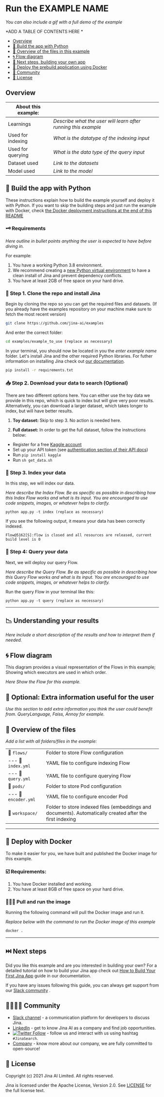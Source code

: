 # Run the EXAMPLE NAME
*You can also include a gif with a full demo of the example*


 *ADD A TABLE OF CONTENTS HERE *
 
 - [Overview](#overview)
- [🐍 Build the app with Python](#-build-the-app-with-python)
- [🔮 Overview of the files in this example](#-overview-of-the-files-in-this-example)
- [🌀 Flow diagram](#-flow-diagram)
- [🔨 Next steps, building your own app](#-next-steps-building-your-own-app)
- [🐳 Deploy the prebuild application using Docker](#-deploy-the-prebuild-application-using-docker)
- [🙍 Community](#-community)
- [🦄 License](#-license)


## Overview
| About this example: |  |
| ------------- | ------------- |
| Learnings | *Describe what the user will learn after running this example* |
| Used for indexing | *What is the datatype of the indexing input* |
| Used for querying | *What is the data type of the query input* |
| Dataset used | *Link to the datasets* |
| Model used | *Link to the model* |


## 🐍 Build the app with Python

These instructions explain how to build the example yourself and deploy it with Python. If you want to skip the building steps and just run the example with Docker, check [the Docker deployment instructions at the end of this README](#deploy-with-docker)  


### 🗝️ Requirements

*Here outline in bullet points anything the user is expected to have before diving in.* 

For example:

1. You have a working Python 3.8 environment. 
2. We recommend creating a [new Python virtual environment](https://docs.python.org/3/tutorial/venv.html) to have a clean install of Jina and prevent dependency conflicts.   
3. You have at least 2GB of free space on your hard drive. 

### 👾 Step 1. Clone the repo and install Jina

Begin by cloning the repo so you can get the required files and datasets. (If you already have the examples repository on your machine make sure to fetch the most recent version)

```sh
git clone https://github.com/jina-ai/examples
````

And enter the correct folder:

```sh
cd examples/example_to_use (replace as necessary)
```

In your terminal, you should now be located in you the *enter example name* folder. Let's install Jina and the other required Python libraries. For futher information on installing Jina check out [our documentation](https://docs.jina.ai/chapters/core/setup/).

```sh
pip install -r requirements.txt
```

### 📥 Step 2. Download your data to search (Optional)

There are two different options here. You can either use the toy data we provide in this repo, which is quick to index but will give very poor results. Alternatively, you can download a larger dataset, which takes longer to index, but will have better results.

1. **Toy dataset:** Skip to step 3. No action is needed here.

2. **Full dataset:**
  In order to get the full dataset, follow the instructions below:
  - Register for a free [Kaggle account](https://www.kaggle.com/account/login?phase=startRegisterTab&returnUrl=%2F)
  - Set up your API token (see [authentication section of their API docs](https://www.kaggle.com/docs/api))
  - Run `pip install kaggle`
  - Run `sh get_data.sh`

### 🏃 Step 3. Index your data
In this step, we will index our data.

*Here describe the Index Flow. Be as specific as possible in describing how this Index Flow works and what is its input. You are encouraged to use code snippets, images, or whatever helps to clarify.*

```
python app.py -t index (replace as necessary)
```

If you see the following output, it means your data has been correctly indexed.

```
Flow@5162[S]:flow is closed and all resources are released, current build level is 0
```

### 🔎 Step 4: Query your data
Next, we will deploy our query Flow.

*Here describe the Query Flow. Be as specific as possible in describing how this Query Flow works and what is its input. You are encouraged to use code snippets, images, or whatever helps to clarify.*

Run the query Flow in your terminal like this:

```
python app.py -t query (replace as necessary)
``` 
______

## 📉 Understanding your results
*Here include a short description of the results and how to interpret them if needed.*

## 🌀 Flow diagram
This diagram provides a visual representation of the Flows in this example; Showing which executors are used in which order.

*Here Show the Flow for this example.*

## 📖 Optional: Extra information useful for the user

*Use this section to add extra information you think the user could benefit from.
QueryLanguage, Faiss, Annoy for example.*

## 🔮 Overview of the files

*Add a list with all folders/files in the example:*

|                      |                                                                                                                  |
| -------------------- | ---------------------------------------------------------------------------------------------------------------- |
| 📂 `flows/`          | Folder to store Flow configuration                                                                               |
| --- 📃 `index.yml`     | YAML file to configure indexing Flow                                                                             |
| --- 📃 `query.yml`     | YAML file to configure querying Flow                                                                             |
| 📂 `pods/`           | Folder to store Pod configuration                                                                                |
| --- 📃 `encoder.yml`   | YAML file to configure encoder Pod                                                                               |
| 📂 `workspace/`      | Folder to store indexed files (embeddings and documents). Automatically created after the first indexing   |

_____

## 🐋 Deploy with Docker
To make it easier for you, we have built and published the Docker image for this example.

### ☑️ Requirements:

1. You have Docker installed and working.
2. You have at least 8GB of free space on your hard drive.

### 🏃🏿‍♂️ Pull and run the image
Running the following command will pull the Docker image and run it.

*Replace below with the command to run the Docker image of this example*

```bash
docker .
```

_______

## ⏭️ Next steps

Did you like this example and are you interested in building your own? For a detailed tutorial on how to build your Jina app check out [How to Build Your First Jina App](https://docs.jina.ai/chapters/my_first_jina_app/#how-to-build-your-first-jina-app) guide in our documentation. 

If you have any issues following this guide, you can always get support from our [Slack community](https://join.slack.com/t/jina-ai/shared_invite/zt-dkl7x8p0-rVCv~3Fdc3~Dpwx7T7XG8w) .

## 👩‍👩‍👧‍👦 Community

- [Slack channel](https://slack.jina.ai/) - a communication platform for developers to discuss Jina.
- [LinkedIn](https://www.linkedin.com/company/jinaai/) - get to know Jina AI as a company and find job opportunities.
- [![Twitter Follow](https://img.shields.io/twitter/follow/JinaAI_?label=Follow%20%40JinaAI_&style=social)](https://twitter.com/JinaAI_) - follow us and interact with us using hashtag `#JinaSearch`.  
- [Company](https://jina.ai) - know more about our company, we are fully committed to open-source!

## 🦄 License

Copyright (c) 2021 Jina AI Limited. All rights reserved.

Jina is licensed under the Apache License, Version 2.0. See [LICENSE](https://github.com/jina-ai/examples/blob/master/LICENSE) for the full license text.
